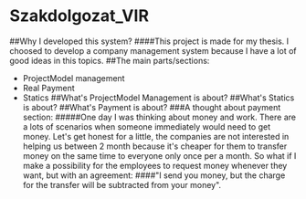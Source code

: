 # Szakdolgozat_VIR
##Why I developed this system?
####This project is made for my thesis. I choosed to develop a company management system because I have a lot of good ideas in this topics.
##The main parts/sections:
- ProjectModel management
- Real Payment
- Statics
##What's ProjectModel Management is about?
##What's Statics is about?
##What's Payment is about?
###A thought about payment section:
#####One day I was thinking about money and work. There are a lots of scenarios when someone immediately would need to get money. Let's get honest for a little, the companies are not interested in helping us between 2 month because it's cheaper for them to transfer money on the same time to everyone only once per a month. So what if I make a possibility for the employees to request money whenever they want, but with an agreement:
####"I send you money, but the charge for the transfer will be subtracted from your money".

